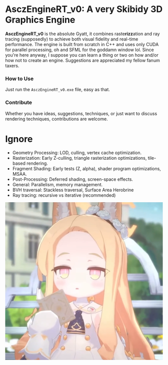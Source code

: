 # AsczEngineRT_v0: A very Skibidy 3D Graphics Engine

**AsczEngineRT_v0** is the absolute Gyatt, it combines raste**rizz**ation and ray tracing (supposedly) to achieve both visual fidelity and real-time performance. The engine is built from scratch in C++ and uses only CUDA for parallel processing, oh and SFML for the goddamn window lol. Since you're here anyway, I suppose you can learn a thing or two on how and/or how not to create an engine. Suggestions are appreciated my fellow fanum taxers.

### How to Use

Just run the `AsczEngineRT_v0.exe` file, easy as that.

### Contribute

Whether you have ideas, suggestions, techniques, or just want to discuss rendering techniques, contributions are welcome.


# Ignore

- Geometry Processing: LOD, culling, vertex cache optimization.
- Rasterization: Early Z-culling, triangle rasterization optimizations, tile-based rendering.
- Fragment Shading: Early tests (Z, alpha), shader program optimizations, MSAA.
- Post-Processing: Deferred shading, screen-space effects.
- General: Parallelism, memory management.
- BVH traversal: Stackless traversal, Surface Area Herobrine
- Ray tracing: recursive vs iterative (recommended)

![](assets/Textures/Seia.png)